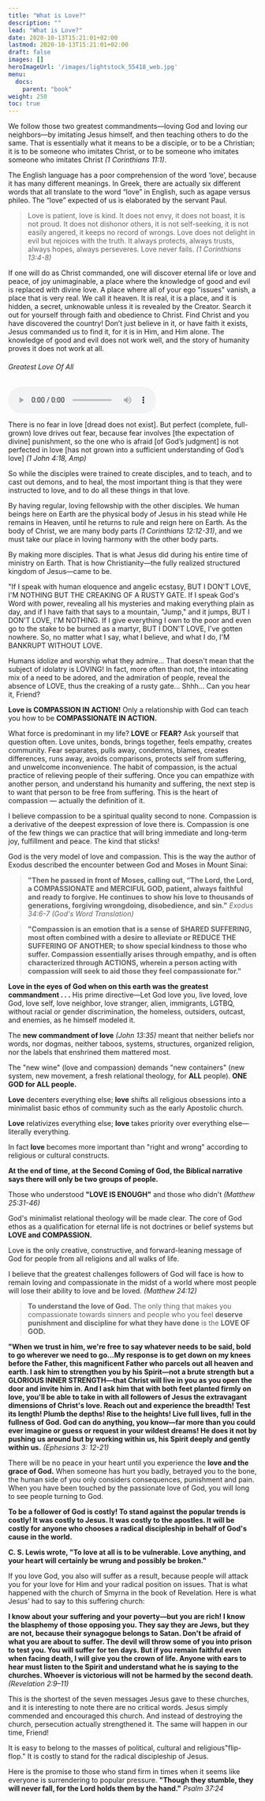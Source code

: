 ```yaml
---
title: "What is Love?"
description: ""
lead: "What is Love?"
date: 2020-10-13T15:21:01+02:00
lastmod: 2020-10-13T15:21:01+02:00
draft: false
images: []
heroImageUrl: '/images/lightstock_55418_web.jpg'
menu:
  docs:
    parent: "book"
weight: 250
toc: true
---
```


We follow those two greatest commandments—loving God and loving our neighbors—by imitating Jesus himself, and then teaching others to do the same. That is essentially what it means to be a disciple, or to be a Christian; it is to be someone who imitates Christ, or to be someone who imitates someone who imitates Christ *(1 Corinthians 11:1)*.

The English language has a poor comprehension of the word ‘love’, because it has many different meanings. In Greek, there are actually six different words that all translate to the word “love” in English, such as agape versus phileo. The “love” expected of us is elaborated by the servant Paul.

> Love is patient, love is kind. It does not envy, it does not boast, it is not proud. It does not dishonor others, it is not self-seeking, it is not easily angered, it keeps no record of wrongs. Love does not delight in evil but rejoices with the truth. It always protects, always trusts, always hopes, always perseveres. Love never fails. *(1 Corinthians 13:4-8)*

If one will do as Christ commanded, one will discover eternal life or love and peace, of joy unimaginable, a place where the knowledge of good and evil is replaced with divine love. A place where all of your ego "issues" vanish, a place that is very real. We call it heaven. It is real, it is a place, and it is hidden, a secret, unknowable unless it is revealed by the Creator. Search it out for yourself through faith and obedience to Christ. Find Christ and you have discovered the country! Don’t just believe in it, or have faith it exists, Jesus commanded us to find it, for it is in Him, and Him alone. The knowledge of good and evil does not work well, and the story of humanity proves it does not work at all. 

<div class="audio-player-box">
  <h6>Greatest Love Of All</h6>
  <audio controls>
    <source src="https://www-jag-media.s3.us-east-2.amazonaws.com/Greatest-Love-Of-All-Ravi.mp3" type="audio/mpeg">
    Your browser does not support the audio element.
  </audio>
</div>

There is no fear in love [dread does not exist]. But perfect (complete, full-grown) love drives out fear, because fear involves [the expectation of divine] punishment, so the one who is afraid [of God’s judgment] is not perfected in love [has not grown into a sufficient understanding of God’s love] *(1 John 4:18, Amp)*

So while the disciples were trained to create disciples, and to teach, and to cast out demons, and to heal, the most important thing is that they were instructed to love, and to do all these things in that love.

By having regular, loving fellowship with the other disciples. We human beings here on Earth are the physical body of Jesus in his stead while He remains in Heaven, until he returns to rule and reign here on Earth. As the body of Christ, we are many body parts *(1 Corinthians 12:12-31)*, and we must take our place in loving harmony with the other body parts.

By making more disciples. That is what Jesus did during his entire time of ministry on Earth. That is how Christianity—the fully realized structured kingdom of Jesus—came to be.

"If I speak with human eloquence and angelic ecstasy, BUT I DON'T LOVE, I'M NOTHING BUT THE CREAKING OF A RUSTY GATE. If I speak God's Word with power, revealing all his mysteries and making everything plain as day, and if I have faith that says to a mountain, "Jump," and it jumps, BUT I DON'T LOVE, I'M NOTHING. If I give everything I own to the poor and even go to the stake to be burned as a martyr, BUT I DON'T LOVE, I've gotten nowhere. So, no matter what I say, what I believe, and what I do, I'M BANKRUPT WITHOUT LOVE.

Humans idolize and worship what they admire... That doesn't mean that the subject of idolatry is LOVING! In fact, more often than not, the intoxicating mix of a need to be adored, and the admiration of people, reveal the absence of LOVE, thus the creaking of a rusty gate... Shhh... Can you hear it, Friend?

**Love is COMPASSION IN ACTION!** Only a relationship with God can teach you how to be **COMPASSIONATE IN ACTION.**

What force is predominant in my life? **LOVE** or **FEAR?** Ask yourself that question often. Love unites, bonds, brings together, feels empathy, creates community. Fear separates, pulls away, condemns, blames, creates differences, runs away, avoids comparisons, protects self from suffering, and unwelcome inconvenience. The habit of compassion, is the actual practice of relieving people of their suffering. Once you can empathize with another person, and understand his humanity and suffering, the next step is to want that person to be free from suffering. This is the heart of compassion — actually the definition of it.

I believe compassion to be a spiritual quality second to none. Compassion is a derivative of the deepest expression of love there is. Compassion is one of the few things we can practice that will bring immediate and long-term joy, fulfillment and peace. The kind that sticks!

God is the very model of love and compassion. This is the way the author of Exodus described the encounter between God and Moses in Mount Sinai:

> **"Then he passed in front of Moses, calling out, “The Lord, the Lord, a COMPASSIONATE and MERCIFUL GOD, patient, always faithful and ready to forgive. He continues to show his love to thousands of generations, forgiving wrongdoing, disobedience, and sin."** *Exodus 34:6-7 (God's Word Translation)*

> **"Compassion is an emotion that is a sense of SHARED SUFFERING, most often combined with a desire to alleviate or REDUCE THE SUFFERING OF ANOTHER; to show special kindness to those who suffer. Compassion essentially arises through empathy, and is often characterized through ACTIONS, wherein a person acting with compassion will seek to aid those they feel compassionate for."**


**Love in the eyes of God when on this earth was the greatest commandment . . .** His prime directive—Let God love you, live loved, love God, love self, love neighbor, love stranger, alien, immigrants, LGTBQ, without racial or gender discrimination, the homeless, outsiders, outcast, and enemies, as he himself modeled it.

The **new commandment of love** *(John 13:35)* meant that neither beliefs nor words, nor dogmas, neither taboos, systems, structures, organized religion, nor the labels that enshrined them mattered most.

The "new wine" (love and compassion) demands "new containers" (new system, new movement, a fresh relational theology, for **ALL** people). **ONE GOD for ALL people.**

**Love** decenters everything else; **love** shifts all religious obsessions into a minimalist basic ethos of community such as the early Apostolic church.

**Love** relativizes everything else; **love** takes priority over everything else—literally everything.

In fact **love** becomes more important than "right and wrong" according to religious or cultural constructs.

**At the end of time, at the Second Coming of God, the Biblical narrative says there will only be two groups of people.**

Those who understood **"LOVE IS ENOUGH"** and those who didn't *(Matthew 25:31-46)*

God's minimalist relational theology will be made clear. The core of God ethos as a qualification for eternal life is not doctrines or belief systems but **LOVE and COMPASSION.**

Love is the only creative, constructive, and forward-leaning message of God for people from all religions and all walks of life.

I believe that the greatest challenges followers of God will face is how to remain loving and compassionate in the midst of a world where most people will lose their ability to love and be loved. *(Matthew 24:12)*

> **To understand the love of God.** The only thing that makes you compassionate towards sinners and people who you feel **deserve punishment and discipline for what they have done** is the **LOVE OF GOD.**

**"When we trust in him, we're free to say whatever needs to be said, bold to go wherever we need to go...My response is to get down on my knees before the Father, this magnificent Father who parcels out all heaven and earth. I ask him to strengthen you by his Spirit—not a brute strength but a GLORIOUS INNER STRENGTH—that Christ will live in you as you open the door and invite him in. And I ask him that with both feet planted firmly on love, you'll be able to take in with all followers of Jesus the extravagant dimensions of Christ's love. Reach out and experience the breadth! Test its length! Plumb the depths! Rise to the heights! Live full lives, full in the fullness of God. God can do anything, you know—far more than you could ever imagine or guess or request in your wildest dreams! He does it not by pushing us around but by working within us, his Spirit deeply and gently within us.** *(Ephesians 3: 12-21)*

There will be no peace in your heart until you experience the **love and the grace of God.** When someone has hurt you badly, betrayed you to the bone, the human side of you only considers consequences, punishment and pain. When you have been touched by the passionate love of God, you will long to see people turning to God.

**To be a follower of God is costly! To stand against the popular trends is costly! It was costly to Jesus. It was costly to the apostles. It will be costly for anyone who chooses a radical discipleship in behalf of God's cause in the world.**

**C. S. Lewis wrote, "To love at all is to be vulnerable. Love anything, and your heart will certainly be wrung and possibly be broken."**

If you love God, you also will suffer as a result, because people will attack you for your love for Him and your radical position on issues. That is what happened with the church of Smyrna in the book of Revelation. Here is what Jesus' had to say to this suffering church:

**I know about your suffering and your poverty—but you are rich! I know the blasphemy of those opposing you. They say they are Jews, but they are not, because their synagogue belongs to Satan. Don't be afraid of what you are about to suffer. The devil will throw some of you into prison to test you. You will suffer for ten days. But if you remain faithful even when facing death, I will give you the crown of life. Anyone with ears to hear must listen to the Spirit and understand what he is saying to the churches. Whoever is victorious will not be harmed by the second death.** *(Revelation 2:9–11)*

This is the shortest of the seven messages Jesus gave to these churches, and it is interesting to note there are no critical words. Jesus simply commended and encouraged this church. And instead of destroying the church, persecution actually strengthened it. The same will happen in our time, Friend!

It is easy to belong to the masses of political, cultural and religious"flip-flop." It is costly to stand for the radical discipleship of Jesus.

Here is the promise to those who stand firm in times when it seems like everyone is surrendering to popular pressure. **"Though they stumble, they will never fall, for the Lord holds them by the hand."** *Psalm 37:24*
